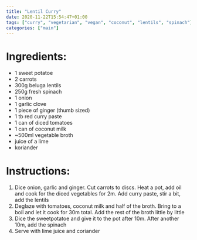 ```yaml
---
title: "Lentil Curry"
date: 2020-11-22T15:54:47+01:00
tags: ["curry", "vegetarian", "vegan", "coconut", "lentils", "spinach"]
categories: ["main"]
---
```


# Ingredients:

- 1 sweet potatoe
- 2 carrots
- 300g beluga lentils
- 250g fresh spinach
- 1 onion
- 1 garlic clove
- 1 piece of ginger (thumb sized)
- 1 tb red curry paste
- 1 can of diced tomatoes
- 1 can of coconut milk
- ~500ml vegetable broth
- juice of a lime
- koriander

# Instructions:

1. Dice onion, garlic and ginger. Cut carrots to discs. Heat a pot, add oil and cook for the diced vegetables for 2m. Add curry paste, stir a bit, add the lentils
1. Deglaze with tomatoes, coconut milk and half of the broth. Bring to a boil and let it cook for 30m total. Add the rest of the broth little by little
1. Dice the sweetpotatoe and give it to the pot after 10m. After another 10m, add the spinach
1. Serve with lime juice and coriander
